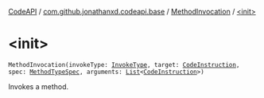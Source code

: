 [CodeAPI](../../index.md) / [com.github.jonathanxd.codeapi.base](../index.md) / [MethodInvocation](index.md) / [&lt;init&gt;](.)

# &lt;init&gt;

`MethodInvocation(invokeType: `[`InvokeType`](../-invoke-type/index.md)`, target: `[`CodeInstruction`](../../com.github.jonathanxd.codeapi/-code-instruction.md)`, spec: `[`MethodTypeSpec`](../../com.github.jonathanxd.codeapi.common/-method-type-spec/index.md)`, arguments: `[`List`](https://kotlinlang.org/api/latest/jvm/stdlib/kotlin.collections/-list/index.html)`<`[`CodeInstruction`](../../com.github.jonathanxd.codeapi/-code-instruction.md)`>)`

Invokes a method.


